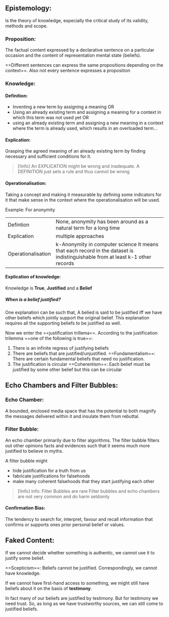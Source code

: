 
## Epistemology:
Is the theory of knowledge, especially the critical study of its validity, methods and scope.

### Proposition:
The factual content expressed by a declarative sentence on a particular occasion and the content of representation mental state (beliefs).

==Different sentences can express the same propositions depending on the context==. Also not every sentence expresses a proposition


### Knowledge:

#### Definition:
- Inventing a new term by assigning a meaning OR
- Using an already existing term and assigning a meaning for a context in which this term was not used yet OR
- using an already existing term and assigning a new meaning in a context where the term is already used, which results in an overloaded term...

#### Explication:
Grasping the agreed meaning of an already existing term by finding necessary and sufficient conditions for it.

>[!info]
>An EXPLICATION might be wrong and inadequate. A DEFINITION just sets a rule and thus cannot be wrong

#### Operationalisation:
Taking a concept and making it measurable by defining some indicators for it that make sense in the context where the operationalisation will be used.

Example: For anonymity

| | |
|-|-|
|Defintion| None, anonymity has been around as a natural term for a long time |
| Explication | multiple approaches | 
| Operationalisation | k-Anonymity in computer science It means that each record in the dataset is indistinguishable from at least k-1 other records 


#### Explication of knowledge:
Knowledge is **True**, **Justified** and a **Belief**

##### When is a belief justified?
One explanation can be such that, A belied is said to be justified iff we have other beliefs which jointly support the original belief. This explanation requires all the supporting beliefs to be justified as well.

Now we enter the ==justification trillema==. According to the justification trilemma ==one of the following is true==:
1. There is an infinite regress of justifying beliefs
2. There are beliefs that are justified/unjustified.
	==Fundamentalism==: There are certain fundamental beliefs that need no justification. 
3. The justification is circular
	==Coherentism==: Each belief must be justified by some other belief but this can be circular

## Echo Chambers and Filter Bubbles:

### Echo Chamber:
A bounded, enclosed media space that has the potential to both magnify the messages delivered within it and insulate them from rebuttal.

### Filter Bubble:
An echo chamber primarily due to filter algorithms. The filter bubble filters out other opinions facts and evidences such that it seems much more justified to believe in myths.

A filter bubble might 
- hide justification for a truth from us 
- fabricate justifications for falsehoods
- make many coherent falsehoods that they start justifying each other


> [!info] Info: Filter Bubbles are rare
> Filter bubbles and echo chambers are not very common and do harm seldomly

#### Confirmation Bias:
The tendency to search for, interpret, favour and recall information that confirms or supports ones prior personal belief or values.

## Faked Content:
If we cannot decide whether something is authentic, we cannot use it to justify some belief.

==Scepticism==: Beliefs cannot be justified. Correspondingly, we cannot have knowledge.

If we cannot have first-hand access to something, we might still have beliefs about it on the basis of **testimony**.

In fact many of our beliefs are justified by testimony. But for testimony we need trust. So, as long as we have trustworthy sources, we can still come to justified beliefs.

